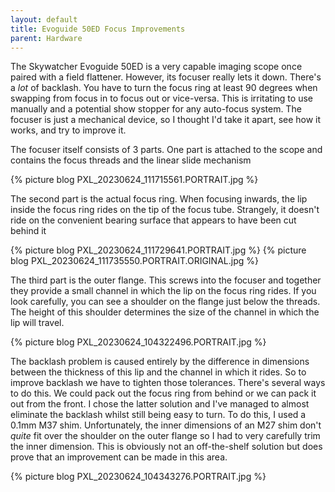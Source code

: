 ```yaml
---
layout: default
title: Evoguide 50ED Focus Improvements
parent: Hardware
---
```

The Skywatcher Evoguide 50ED is a very capable imaging scope once paired with a field flattener. However, its focuser really lets it down. There's a *lot* of backlash. You have to turn the focus ring at least 90 degrees when swapping from focus in to focus out or vice-versa. This is irritating to use manually and a potential show stopper for any auto-focus system. The focuser is just a mechanical device, so I thought I'd take it apart, see how it works, and try to improve it.

The focuser itself consists of 3 parts. One part is attached to the scope and contains the focus threads and the linear slide mechanism

{% picture blog PXL_20230624_111715561.PORTRAIT.jpg %}

The second part is the actual focus ring. When focusing inwards, the lip inside the focus ring rides on the tip of the focus tube. Strangely, it doesn't ride on the convenient bearing surface that appears to have been cut behind it

{% picture blog PXL_20230624_111729641.PORTRAIT.jpg %} {% picture blog PXL_20230624_111735550.PORTRAIT.ORIGINAL.jpg %}

The third part is the outer flange. This screws into the focuser and together they provide a small channel in which the lip on the focus ring rides. If you look carefully, you can see a shoulder on the flange just below the threads. The height of this shoulder determines the size of the channel in which the lip will travel.

{% picture blog PXL_20230624_104322496.PORTRAIT.jpg %}

The backlash problem is caused entirely by the difference in dimensions between the thickness of this lip and the channel in which it rides. So to improve backlash we have to tighten those tolerances. There's several ways to do this. We could pack out the focus ring from behind or we can pack it out from the front. I chose the latter solution and I've managed to almost eliminate the backlash whilst still being easy to turn. To do this, I used a 0.1mm M37 shim. Unfortunately, the inner dimensions of an M27 shim don't *quite* fit over the shoulder on the outer flange so I had to very carefully trim the inner dimension. This is obviously not an off-the-shelf solution but does prove that an improvement can be made in this area.

{% picture blog PXL_20230624_104343276.PORTRAIT.jpg %}

